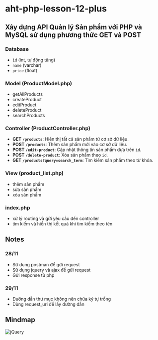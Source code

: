 ﻿# aht-php-lesson-12-plus

## Xây dựng API Quản lý Sản phẩm với PHP và MySQL sử dụng phương thức GET và POST

### Database

- `id` (int, tự động tăng)
- `name` (varchar)
- `price` (float)

### Model (ProductModel.php)

- getAllProducts
- createProduct
- editProduct
- deleteProduct
- searchProducts

### Controller (ProductController.php)

- **GET `/products`**: Hiển thị tất cả sản phẩm từ cơ sở dữ liệu.
- **POST `/products`**: Thêm sản phẩm mới vào cơ sở dữ liệu.
- **POST `/edit-product`**: Cập nhật thông tin sản phẩm dựa trên `id`.
- **POST `/delete-product`**: Xóa sản phẩm theo `id`.
- **GET `/products?query=search_term`**: Tìm kiếm sản phẩm theo từ khóa.

### View (product_list.php)

- thêm sản phẩm
- sửa sản phẩm
- xóa sản phẩm

### index.php

- xử lý routing và gửi yêu cầu đến controller
- tìm kiếm và hiển thị kết quả khi tìm kiếm theo tên

## Notes

### 28/11

- Sử dụng postman để gửi request
- Sử dụng jquery và ajax để gửi request
- Gửi response từ php

### 29/11

- Đường dẫn thư mục không nên chứa ký tự trống
- Dùng request_uri để lấy đường dẫn

## Mindmap
![jQuery](https://github.com/user-attachments/assets/7dc42f32-640c-4271-ab57-ab714c91af51)

